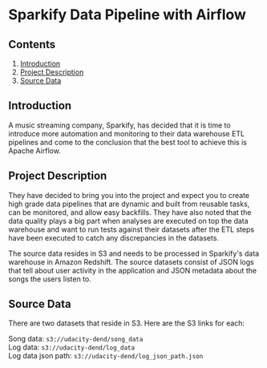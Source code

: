 # Sparkify Data Pipeline with Airflow

## Contents

1. [Introduction](#Introduction)
2. [Project Description](#motivation)
3. [Source Data](#Datasets)

## Introduction<a name="installation"></a>

A music streaming company, Sparkify, has decided that it is time to introduce more automation and monitoring to their data warehouse ETL pipelines and come to the conclusion that the best tool to achieve this is Apache Airflow.

## Project Description<a name="motivation"></a>

They have decided to bring you into the project and expect you to create high grade data pipelines that are dynamic and built from reusable tasks, can be monitored, and allow easy backfills. They have also noted that the data quality plays a big part when analyses are executed on top the data warehouse and want to run tests against their datasets after the ETL steps have been executed to catch any discrepancies in the datasets.

The source data resides in S3 and needs to be processed in Sparkify's data warehouse in Amazon Redshift. The source datasets consist of JSON logs that tell about user activity in the application and JSON metadata about the songs the users listen to.

## Source Data <a name="Datasets"></a>

There are two datasets that reside in S3. Here are the S3 links for each:

Song data: `s3://udacity-dend/song_data`</br>
Log data: `s3://udacity-dend/log_data`</br>
Log data json path: `s3://udacity-dend/log_json_path.json`